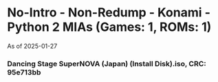 # No-Intro - Non-Redump - Konami - Python 2 MIAs (Games: 1, ROMs: 1)
As of 2025-01-27
### Dancing Stage SuperNOVA (Japan) (Install Disk).iso, CRC: 95e713bb

